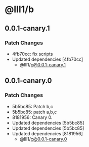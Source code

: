 # @lll1/b

## 0.0.1-canary.1

### Patch Changes

- 4fb70cc: fix scripts
- Updated dependencies [4fb70cc]
  - @lll1/c@0.0.1-canary.1

## 0.0.1-canary.0

### Patch Changes

- 5b5bc85: Patch b,c
- 5b5bc85: patch a,b,c
- 8181956: Canary 0.
- Updated dependencies [5b5bc85]
- Updated dependencies [5b5bc85]
- Updated dependencies [8181956]
  - @lll1/c@0.0.1-canary.0
